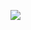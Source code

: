 [![](https://www.herokucdn.com/deploy/button.png)](https://heroku.com/deploy?template=https://github.com/sghrhu/etghjm.git)
